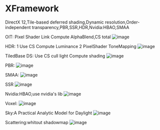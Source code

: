 # XFramework
DirectX 12,Tile-based deferred shading,Dynamic resolution,Order-independent transparency,PBR,SSR,HDR,Nvidia:HBAO,SMAA

OIT:
Pixel Shader Link Compute AlphaBlend,CS total
![image](https://github.com/sevecol/XFramework/blob/master/OIT.png)

HDR:
1 Use CS Compute Luminance
2 PixelShader ToneMapping
![image](https://github.com/sevecol/XFramework/blob/master/hdr.png)

TiledBase DS:
Use CS cull light Compute shading
![image](https://github.com/sevecol/XFramework/blob/master/ds.png)

PBR:
![image](https://github.com/sevecol/XFramework/blob/master/PBR.png)

SMAA:
![image](https://github.com/sevecol/XFramework/blob/master/smaa.png)

SSR
![image](https://github.com/sevecol/XFramework/blob/master/SSR.png)

Nvidia:HBAO,use nvidia's lib
![image](https://github.com/sevecol/XFramework/blob/master/HBAO.png)

Voxel:
![image](https://github.com/sevecol/XFramework/blob/master/voxel.png)

Sky:A Practical Analytic Model for Daylight
![image](https://github.com/sevecol/XFramework/blob/master/sky.png)

Scattering:whitout shadowmap
![image](https://github.com/sevecol/XFramework/blob/master/scattering.png)
